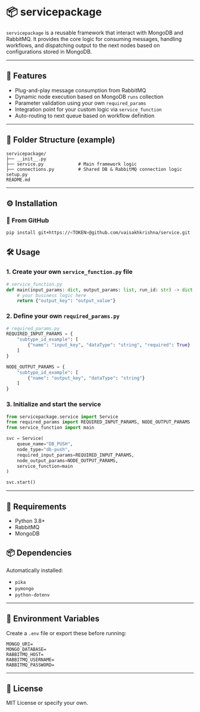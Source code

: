 # 📦 servicepackage

`servicepackage` is a reusable framework that interact with MongoDB and RabbitMQ. It provides the core logic for consuming messages, handling workflows, and dispatching output to the next nodes based on configurations stored in MongoDB.

---

## 🚀 Features

- Plug-and-play message consumption from RabbitMQ
- Dynamic node execution based on MongoDB `runs` collection
- Parameter validation using your own `required_params`
- Integration point for your custom logic via `service_function`
- Auto-routing to next queue based on workflow definition

---

## 📁 Folder Structure (example)

```
servicepackage/
├── __init__.py
├── service.py             # Main framework logic
├── connections.py         # Shared DB & RabbitMQ connection logic
setup.py
README.md
```

---

## ⚙️ Installation

### 🐍 From GitHub

```bash
pip install git+https://<TOKEN>@github.com/vaisakhkrishna/service.git
```

## 🛠 Usage

### 1. Create your own `service_function.py` file

```python
# service_function.py
def main(input_params: dict, output_params: list, run_id: str) -> dict:
    # your business logic here
    return {"output_key": "output_value"}
```

### 2. Define your own `required_params.py`

```python
# required_params.py
REQUIRED_INPUT_PARAMS = {
    "subtype_id_example": [
        {"name": "input_key", "dataType": "string", "required": True}
    ]
}

NODE_OUTPUT_PARAMS = {
    "subtype_id_example": [
        {"name": "output_key", "dataType": "string"}
    ]
}
```

### 3. Initialize and start the service

```python
from servicepackage.service import Service
from required_params import REQUIRED_INPUT_PARAMS, NODE_OUTPUT_PARAMS
from service_function import main

svc = Service(
    queue_name="DB_PUSH",
    node_type="db-push",
    required_input_params=REQUIRED_INPUT_PARAMS,
    node_output_params=NODE_OUTPUT_PARAMS,
    service_function=main
)

svc.start()
```

---

## 📌 Requirements

- Python 3.8+
- RabbitMQ
- MongoDB

## 📦 Dependencies

Automatically installed:

- `pika`
- `pymongo`
- `python-dotenv`

---

## 🔐 Environment Variables

Create a `.env` file or export these before running:

```
MONGO_URI=
MONGO_DATABASE=
RABBITMQ_HOST=
RABBITMQ_USERNAME=
RABBITMQ_PASSWORD=
```

---

## 📄 License

MIT License or specify your own.
